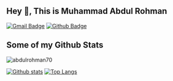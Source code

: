 ## Hey 👋, This is Muhammad Abdul Rohman
[![Gmail Badge](https://img.shields.io/badge/-ar886069@gmail.com-c14438?style=flat&logo=Gmail&logoColor=white&link=mailto:ar886069@gmail.com)](mailto:ar886069@gmail.com) [![Github Badge](https://img.shields.io/badge/-abdulrohman70-grey?style=flat&logo=github&logoColor=white&link=https://github.com/abdulrohman70/)](https://www.github.com/abdulrohman70/) 
## Some of my Github Stats
<p align=left> <img src=https://komarev.com/ghpvc/?username=abdulrohman70 alt=abdulrohman70 /> </p>

[![Github stats](https://github-readme-stats.vercel.app/api?username=abdulrohman70&show_icons=true&include_all_commits=true)](https://github.com/abdulrohman70/github-readme-stats)
[![Top Langs](https://github-readme-stats.vercel.app/api/top-langs/?username=abdulrohman70&layout=compact)](https://github.com/abdulrohman70/github-readme-stats)

